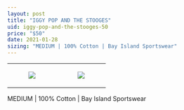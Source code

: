 ```yaml
---
layout: post
title: "IGGY POP AND THE STOOGES"
uid: iggy-pop-and-the-stooges-50
price: "$50"
date: 2021-01-28
sizing: "MEDIUM | 100% Cotton | Bay Island Sportswear"
---
```




<table style="width:100%;"><tr><td style="vertical-align:top;">
      <figure class="tmblr-full" data-orig-height="2048" data-orig-width="1365" data-orig-src="https://concertshirts.netlify.app/shirts/0349/0349-01.jpg"><img src="https://64.media.tumblr.com/758d59e3c1a3f92a09479c8816a280fa/60b7a6cf81911ae1-4d/s540x810/61120aff62e32f0ea8d7095f1b5ce239cce4fc38.jpg" data-orig-height="2048" data-orig-width="1365" data-orig-src="https://concertshirts.netlify.app/shirts/0349/0349-01.jpg"/></figure></td>
    <td style="vertical-align:top;">
      <figure class="tmblr-full" data-orig-height="2048" data-orig-width="1365" data-orig-src="https://concertshirts.netlify.app/shirts/0349/0349-02.jpg"><img src="https://64.media.tumblr.com/56d15994639f58c72a2399afcf500128/60b7a6cf81911ae1-ef/s540x810/fee63472744c3bf97622d63332b2c49b1bb54681.jpg" data-orig-height="2048" data-orig-width="1365" data-orig-src="https://concertshirts.netlify.app/shirts/0349/0349-02.jpg"/></figure></td>
  </tr></table><p>
  MEDIUM | 100% Cotton | Bay Island Sportswear
</p>
